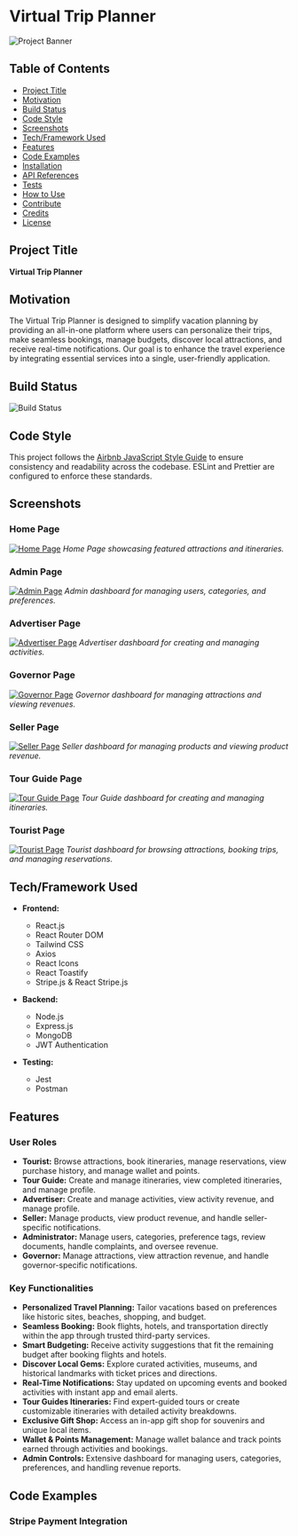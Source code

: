 

# Virtual Trip Planner

![Project Banner](./screenshots/HomePage.png)

## Table of Contents

- [Project Title](#project-title)
- [Motivation](#motivation)
- [Build Status](#build-status)
- [Code Style](#code-style)
- [Screenshots](#screenshots)
- [Tech/Framework Used](#techframework-used)
- [Features](#features)
- [Code Examples](#code-examples)
- [Installation](#installation)
- [API References](#api-references)
- [Tests](#tests)
- [How to Use](#how-to-use)
- [Contribute](#contribute)
- [Credits](#credits)
- [License](#license)

## Project Title

**Virtual Trip Planner**

## Motivation

The Virtual Trip Planner is designed to simplify vacation planning by providing an all-in-one platform where users can personalize their trips, make seamless bookings, manage budgets, discover local attractions, and receive real-time notifications. Our goal is to enhance the travel experience by integrating essential services into a single, user-friendly application.

## Build Status

![Build Status](https://img.shields.io/badge/build-passing-brightgreen)

## Code Style

This project follows the [Airbnb JavaScript Style Guide](https://github.com/airbnb/javascript) to ensure consistency and readability across the codebase. ESLint and Prettier are configured to enforce these standards.

## Screenshots

### Home Page
[![Home Page](./screenshots/HomePage.png)](./screenshots/HomePage.png)
*Home Page showcasing featured attractions and itineraries.*

### Admin Page
[![Admin Page](./screenshots/AdminPage.png)](./screenshots/AdminPage.png)
*Admin dashboard for managing users, categories, and preferences.*

### Advertiser Page
[![Advertiser Page](./screenshots/AdvertiserPage.png)](./screenshots/AdvertiserPage.png)
*Advertiser dashboard for creating and managing activities.*

### Governor Page
[![Governor Page](./screenshots/GovernorPage.png)](./screenshots/GovernorPage.png)
*Governor dashboard for managing attractions and viewing revenues.*

### Seller Page
[![Seller Page](./screenshots/SellerPage.png)](./screenshots/SellerPage.png)
*Seller dashboard for managing products and viewing product revenue.*

### Tour Guide Page
[![Tour Guide Page](./screenshots/TourguidePage.png)](./screenshots/TourguidePage.png)
*Tour Guide dashboard for creating and managing itineraries.*

### Tourist Page
[![Tourist Page](./screenshots/TouristPage.png)](./screenshots/TouristPage.png)
*Tourist dashboard for browsing attractions, booking trips, and managing reservations.*

## Tech/Framework Used

- **Frontend:**
  - React.js
  - React Router DOM
  - Tailwind CSS
  - Axios
  - React Icons
  - React Toastify
  - Stripe.js & React Stripe.js

- **Backend:**
  - Node.js
  - Express.js
  - MongoDB
  - JWT Authentication

- **Testing:**
  - Jest
  - Postman

## Features

### User Roles

- **Tourist:** Browse attractions, book itineraries, manage reservations, view purchase history, and manage wallet and points.
- **Tour Guide:** Create and manage itineraries, view completed itineraries, and manage profile.
- **Advertiser:** Create and manage activities, view activity revenue, and manage profile.
- **Seller:** Manage products, view product revenue, and handle seller-specific notifications.
- **Administrator:** Manage users, categories, preference tags, review documents, handle complaints, and oversee revenue.
- **Governor:** Manage attractions, view attraction revenue, and handle governor-specific notifications.

### Key Functionalities

- **Personalized Travel Planning:** Tailor vacations based on preferences like historic sites, beaches, shopping, and budget.
- **Seamless Booking:** Book flights, hotels, and transportation directly within the app through trusted third-party services.
- **Smart Budgeting:** Receive activity suggestions that fit the remaining budget after booking flights and hotels.
- **Discover Local Gems:** Explore curated activities, museums, and historical landmarks with ticket prices and directions.
- **Real-Time Notifications:** Stay updated on upcoming events and booked activities with instant app and email alerts.
- **Tour Guides Itineraries:** Find expert-guided tours or create customizable itineraries with detailed activity breakdowns.
- **Exclusive Gift Shop:** Access an in-app gift shop for souvenirs and unique local items.
- **Wallet & Points Management:** Manage wallet balance and track points earned through activities and bookings.
- **Admin Controls:** Extensive dashboard for managing users, categories, preferences, and handling revenue reports.

## Code Examples

### Stripe Payment Integration

